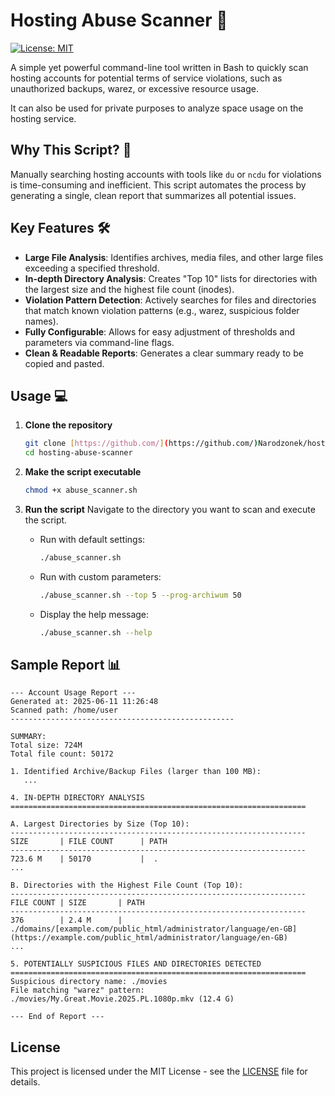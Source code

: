 # Hosting Abuse Scanner 🚀

[![License: MIT](https://img.shields.io/badge/License-MIT-yellow.svg)](https://opensource.org/licenses/MIT)

A simple yet powerful command-line tool written in Bash to quickly scan hosting accounts for potential terms of service 
violations, such as unauthorized backups, warez, or excessive resource usage.

It can also be used for private purposes to analyze space usage on the hosting service.

## Why This Script? 🤔

Manually searching hosting accounts with tools like `du` or `ncdu` for violations is time-consuming and inefficient. 
This script automates the process by generating a single, clean report that summarizes all potential issues. 

## Key Features 🛠️

* **Large File Analysis**: Identifies archives, media files, and other large files exceeding a specified threshold.
* **In-depth Directory Analysis**: Creates "Top 10" lists for directories with the largest size and the highest file count (inodes).
* **Violation Pattern Detection**: Actively searches for files and directories that match known violation patterns (e.g., warez, suspicious folder names).
* **Fully Configurable**: Allows for easy adjustment of thresholds and parameters via command-line flags.
* **Clean & Readable Reports**: Generates a clear summary ready to be copied and pasted.

## Usage 💻

1.  **Clone the repository**
    ```bash
    git clone [https://github.com/](https://github.com/)Narodzonek/hosting-abuse-scanner.git
    cd hosting-abuse-scanner
    ```

2.  **Make the script executable**
    ```bash
    chmod +x abuse_scanner.sh
    ```

3.  **Run the script**
    Navigate to the directory you want to scan and execute the script.

    * Run with default settings:
        ```bash
        ./abuse_scanner.sh
        ```
    * Run with custom parameters:
        ```bash
        ./abuse_scanner.sh --top 5 --prog-archiwum 50
        ```
    * Display the help message:
        ```bash
        ./abuse_scanner.sh --help
        ```

## Sample Report 📊
```
--- Account Usage Report ---
Generated at: 2025-06-11 11:26:48
Scanned path: /home/user
--------------------------------------------------

SUMMARY:
Total size: 724M
Total file count: 50172

1. Identified Archive/Backup Files (larger than 100 MB):
   ...

4. IN-DEPTH DIRECTORY ANALYSIS
==================================================================

A. Largest Directories by Size (Top 10):
------------------------------------------------------------------
SIZE       | FILE COUNT      | PATH
------------------------------------------------------------------
723.6 M    | 50170           |  .
...

B. Directories with the Highest File Count (Top 10):
------------------------------------------------------------------
FILE COUNT | SIZE       | PATH
------------------------------------------------------------------
376        | 2.4 M      |  ./domains/[example.com/public_html/administrator/language/en-GB](https://example.com/public_html/administrator/language/en-GB)
...

5. POTENTIALLY SUSPICIOUS FILES AND DIRECTORIES DETECTED
==================================================================
Suspicious directory name: ./movies
File matching "warez" pattern: ./movies/My.Great.Movie.2025.PL.1080p.mkv (12.4 G)

--- End of Report ---
```

## License

This project is licensed under the MIT License - see the [LICENSE](LICENSE) file for details.